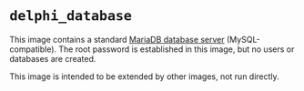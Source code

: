 # `delphi_database`

This image contains a standard
[MariaDB database server](https://hub.docker.com/_/mariadb) (MySQL-compatible).
The root password is established in this image, but no users or databases are
created.

This image is intended to be extended by other images, not run directly.

